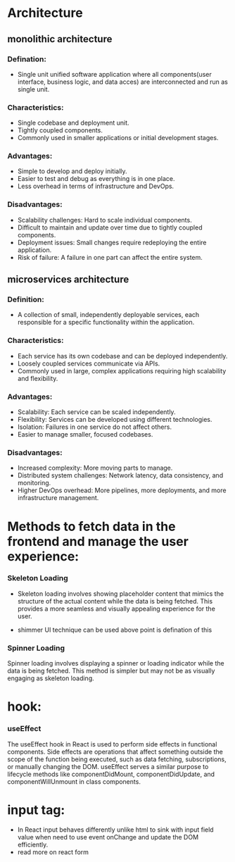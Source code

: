 # Architecture

## monolithic architecture

### Defination:

- Single unit unified software application where all components(user interface, business logic, and data acces) are interconnected and run as single unit.

### Characteristics:

- Single codebase and deployment unit.
- Tightly coupled components.
- Commonly used in smaller applications or initial development stages.

### Advantages:

- Simple to develop and deploy initially.
- Easier to test and debug as everything is in one place.
- Less overhead in terms of infrastructure and DevOps.

### Disadvantages:

- Scalability challenges: Hard to scale individual components.
- Difficult to maintain and update over time due to tightly coupled components.
- Deployment issues: Small changes require redeploying the entire application.
- Risk of failure: A failure in one part can affect the entire system.

## microservices architecture

### Definition:

- A collection of small, independently deployable services, each responsible for a specific functionality within the application.

### Characteristics:

- Each service has its own codebase and can be deployed independently.
- Loosely coupled services communicate via APIs.
- Commonly used in large, complex applications requiring high scalability and flexibility.

### Advantages:

- Scalability: Each service can be scaled independently.
- Flexibility: Services can be developed using different technologies.
- Isolation: Failures in one service do not affect others.
- Easier to manage smaller, focused codebases.

### Disadvantages:

- Increased complexity: More moving parts to manage.
- Distributed system challenges: Network latency, data consistency, and monitoring.
- Higher DevOps overhead: More pipelines, more deployments, and more infrastructure management.

# Methods to fetch data in the frontend and manage the user experience:

### Skeleton Loading

- Skeleton loading involves showing placeholder content that mimics the structure of the actual content while the data is being fetched. This provides a more seamless and visually appealing experience for the user.

- shimmer UI technique can be used above point is defination of this

### Spinner Loading

Spinner loading involves displaying a spinner or loading indicator while the data is being fetched. This method is simpler but may not be as visually engaging as skeleton loading.

# hook:

### useEffect

The useEffect hook in React is used to perform side effects in functional components. Side effects are operations that affect something outside the scope of the function being executed, such as data fetching, subscriptions, or manually changing the DOM. useEffect serves a similar purpose to lifecycle methods like componentDidMount, componentDidUpdate, and componentWillUnmount in class components.

# input tag:

- In React input behaves differently unlike html to sink with input field value when need to use event onChange and update the DOM efficiently.
- read more on react form
